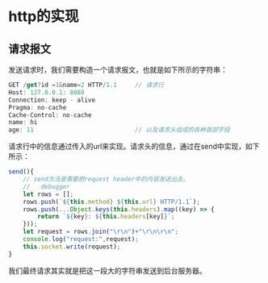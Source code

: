 # http的实现

## 请求报文
发送请求时，我们需要构造一个请求报文，也就是如下所示的字符串：
```js
GET /get?id =1&name=2 HTTP/1.1     // 请求行
Host: 127.0.0.1: 8080
Connection: keep - alive
Pragma: no-cache
Cache-Control: no-cache
name: hi
age: 11                            // 以及请求头组成的各种首部字段
```
请求行中的信息通过传入的url来实现。请求头的信息，通过在send中实现，如下所示：
```js
send(){
    // send方法是需要把request header中的内容发送出去。
    //   debugger
    let rows = [];
    rows.push(`${this.method} ${this.url} HTTP/1.1`);
    rows.push(...Object.keys(this.headers).map((key) => {
        return `${key}: ${this.headers[key]}`;
    }));
    let request = rows.join("\r\n")+"\r\n\r\n";
    console.log("request:",request);
    this.socket.write(request);
}
```
我们最终请求其实就是把这一段大的字符串发送到后台服务器。